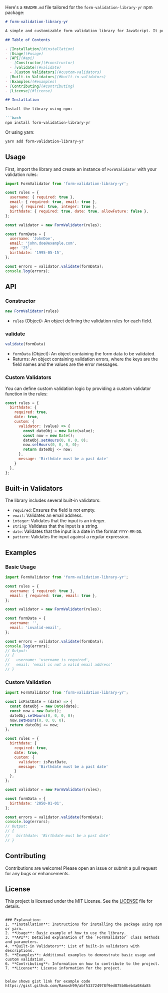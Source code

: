 Here's a `README.md` file tailored for the `form-validation-library-yr` npm package:

```markdown
# form-validation-library-yr

A simple and customizable form validation library for JavaScript. It provides built-in validators for common form fields and supports custom validation logic.

## Table of Contents

- [Installation](#installation)
- [Usage](#usage)
- [API](#api)
  - [Constructor](#constructor)
  - [validate](#validate)
  - [Custom Validators](#custom-validators)
- [Built-in Validators](#built-in-validators)
- [Examples](#examples)
- [Contributing](#contributing)
- [License](#license)

## Installation

Install the library using npm:

```bash
npm install form-validation-library-yr
```

Or using yarn:

```bash
yarn add form-validation-library-yr
```

## Usage

First, import the library and create an instance of `FormValidator` with your validation rules:

```javascript
import FormValidator from 'form-validation-library-yr';

const rules = {
  username: { required: true },
  email: { required: true, email: true },
  age: { required: true, integer: true },
  birthdate: { required: true, date: true, allowFuture: false },
};

const validator = new FormValidator(rules);

const formData = {
  username: 'JohnDoe',
  email: 'john.doe@example.com',
  age: '25',
  birthdate: '1995-05-15',
};

const errors = validator.validate(formData);
console.log(errors);
```

## API

### Constructor

```javascript
new FormValidator(rules)
```

- `rules` (Object): An object defining the validation rules for each field.

### validate

```javascript
validate(formData)
```

- `formData` (Object): An object containing the form data to be validated.
- Returns: An object containing validation errors, where the keys are the field names and the values are the error messages.

### Custom Validators

You can define custom validation logic by providing a custom validator function in the rules:

```javascript
const rules = {
  birthdate: { 
    required: true, 
    date: true, 
    custom: { 
      validator: (value) => {
        const dateObj = new Date(value);
        const now = new Date();
        dateObj.setHours(0, 0, 0, 0);
        now.setHours(0, 0, 0, 0);
        return dateObj <= now;
      }, 
      message: 'Birthdate must be a past date'
    } 
  },
};
```

## Built-in Validators

The library includes several built-in validators:

- `required`: Ensures the field is not empty.
- `email`: Validates an email address.
- `integer`: Validates that the input is an integer.
- `string`: Validates that the input is a string.
- `date`: Validates that the input is a date in the format `YYYY-MM-DD`.
- `pattern`: Validates the input against a regular expression.

## Examples

### Basic Usage

```javascript
import FormValidator from 'form-validation-library-yr';

const rules = {
  username: { required: true },
  email: { required: true, email: true },
};

const validator = new FormValidator(rules);

const formData = {
  username: '',
  email: 'invalid-email',
};

const errors = validator.validate(formData);
console.log(errors);
// Output:
// {
//   username: 'username is required',
//   email: 'email is not a valid email address'
// }
```

### Custom Validation

```javascript
import FormValidator from 'form-validation-library-yr';

const isPastDate = (date) => {
  const dateObj = new Date(date);
  const now = new Date();
  dateObj.setHours(0, 0, 0, 0);
  now.setHours(0, 0, 0, 0);
  return dateObj <= now;
};

const rules = {
  birthdate: { 
    required: true, 
    date: true, 
    custom: { 
      validator: isPastDate, 
      message: 'Birthdate must be a past date'
    } 
  },
};

const validator = new FormValidator(rules);

const formData = {
  birthdate: '2050-01-01',
};

const errors = validator.validate(formData);
console.log(errors);
// Output:
// {
//   birthdate: 'Birthdate must be a past date'
// }
```

## Contributing

Contributions are welcome! Please open an issue or submit a pull request for any bugs or enhancements.

## License

This project is licensed under the MIT License. See the [LICENSE](LICENSE) file for details.
```

### Explanation:
1. **Installation**: Instructions for installing the package using npm or yarn.
2. **Usage**: Basic example of how to use the library.
3. **API**: Detailed explanation of the `FormValidator` class methods and parameters.
4. **Built-in Validators**: List of built-in validators with descriptions.
5. **Examples**: Additional examples to demonstrate basic usage and custom validation.
6. **Contributing**: Information on how to contribute to the project.
7. **License**: License information for the project.


below shows gist link for example code
https://gist.github.com/Ramosh99/abf533724978f9ed875b0beb4a08da85
